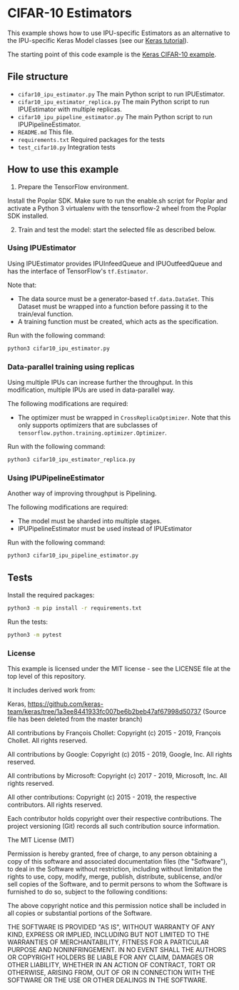<!-- Copyright (c) 2020 Graphcore Ltd. All rights reserved. -->
# CIFAR-10 Estimators

This example shows how to use IPU-specific Estimators as an alternative to the
IPU-specific Keras Model classes (see our [Keras tutorial](../../../tutorials/tensorflow2/keras)).

The starting point of this code example is the [Keras CIFAR-10 example](https://github.com/keras-team/keras/blob/1a3ee8441933fc007be6b2beb47af67998d50737/examples/cifar10_cnn.py).

## File structure

* `cifar10_ipu_estimator.py` The main Python script to run IPUEstimator.
* `cifar10_ipu_estimator_replica.py` The main Python script to run IPUEstimator with multiple replicas.
* `cifar10_ipu_pipeline_estimator.py` The main Python script to run IPUPipelineEstimator.
* `README.md` This file.
* `requirements.txt` Required packages for the tests
* `test_cifar10.py` Integration tests

## How to use this example

1) Prepare the TensorFlow environment.

Install the Poplar SDK. Make sure to run the enable.sh script for Poplar and activate a Python 3 virtualenv with the tensorflow-2 wheel from the Poplar SDK installed.

2) Train and test the model: start the selected file as described below.

### Using IPUEstimator

Using IPUEstimator provides IPUInfeedQueue and IPUOutfeedQueue and has the interface of TensorFlow's `tf.Estimator`.

Note that:
* The data source must be a generator-based `tf.data.DataSet`. This Dataset must be wrapped into a function before passing it to the train/eval function.
* A training function must be created, which acts as the specification.

Run with the following command:

```bash
python3 cifar10_ipu_estimator.py
```

### Data-parallel training using replicas

Using multiple IPUs can increase further the throughput. In this modification, multiple IPUs are used in data-parallel way.

The following modifications are required:

* The optimizer must be wrapped in `CrossReplicaOptimizer`. Note that this only supports optimizers that are subclasses of `tensorflow.python.training.optimizer.Optimizer`.

Run with the following command:

```bash
python3 cifar10_ipu_estimator_replica.py
```

### Using IPUPipelineEstimator

Another way of improving throughput is Pipelining.

The following modifications are required:

* The model must be sharded into multiple stages.
* IPUPipelineEstimator must be used instead of IPUEstimator

Run with the following command:

```bash
python3 cifar10_ipu_pipeline_estimator.py
```

## Tests

Install the required packages:

```bash
python3 -m pip install -r requirements.txt
```

Run the tests:

```bash
python3 -m pytest
```

### License
This example is licensed under the MIT license - see the LICENSE file at the top level of this repository.

It includes derived work from:

Keras, <https://github.com/keras-team/keras/tree/1a3ee8441933fc007be6b2beb47af67998d50737>
(Source file has been deleted from the master branch)

All contributions by François Chollet:
Copyright (c) 2015 - 2019, François Chollet.
All rights reserved.

All contributions by Google:
Copyright (c) 2015 - 2019, Google, Inc.
All rights reserved.

All contributions by Microsoft:
Copyright (c) 2017 - 2019, Microsoft, Inc.
All rights reserved.

All other contributions:
Copyright (c) 2015 - 2019, the respective contributors.
All rights reserved.

Each contributor holds copyright over their respective contributions.
The project versioning (Git) records all such contribution source information.

The MIT License (MIT)

Permission is hereby granted, free of charge, to any person obtaining a copy
of this software and associated documentation files (the "Software"), to deal
in the Software without restriction, including without limitation the rights
to use, copy, modify, merge, publish, distribute, sublicense, and/or sell
copies of the Software, and to permit persons to whom the Software is
furnished to do so, subject to the following conditions:

The above copyright notice and this permission notice shall be included in all
copies or substantial portions of the Software.

THE SOFTWARE IS PROVIDED "AS IS", WITHOUT WARRANTY OF ANY KIND, EXPRESS OR
IMPLIED, INCLUDING BUT NOT LIMITED TO THE WARRANTIES OF MERCHANTABILITY,
FITNESS FOR A PARTICULAR PURPOSE AND NONINFRINGEMENT. IN NO EVENT SHALL THE
AUTHORS OR COPYRIGHT HOLDERS BE LIABLE FOR ANY CLAIM, DAMAGES OR OTHER
LIABILITY, WHETHER IN AN ACTION OF CONTRACT, TORT OR OTHERWISE, ARISING FROM,
OUT OF OR IN CONNECTION WITH THE SOFTWARE OR THE USE OR OTHER DEALINGS IN THE
SOFTWARE.
